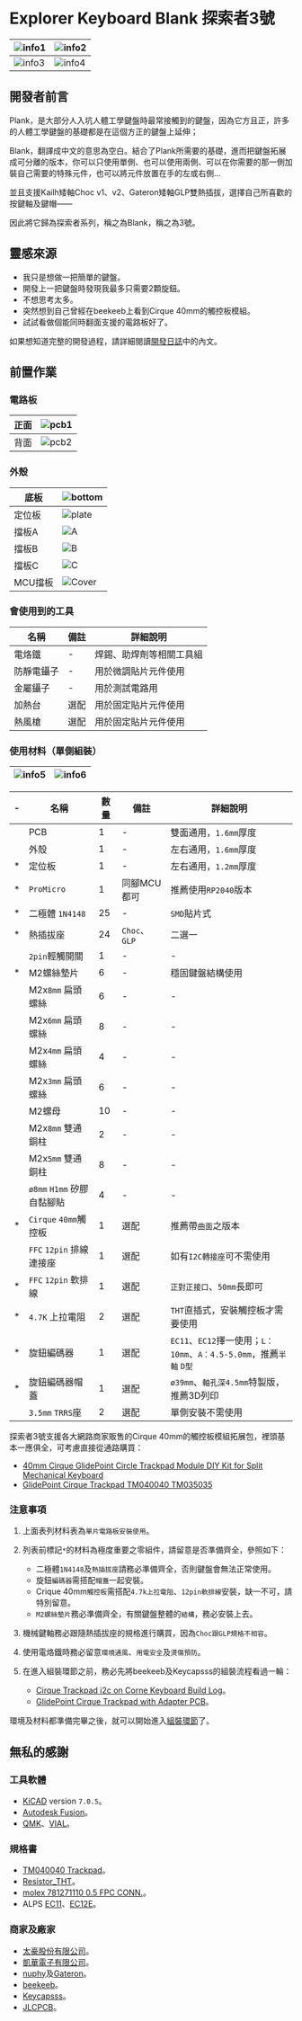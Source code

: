 # Explorer Keyboard Blank 探索者3號

|![info1](pic/info/info1.jpg)|![info2](pic/info/info2.jpg)|
|--|--|
|![info3](pic/info/info3.jpg)|![info4](pic/info/info4.jpg)|

## 開發者前言

Plank，是大部分人入坑人體工學鍵盤時最常接觸到的鍵盤，因為它方且正，許多的人體工學鍵盤的基礎都是在這個方正的鍵盤上延伸；

Blank，翻譯成中文的意思為空白。結合了Plank所需要的基礎，進而把鍵盤拓展成可分離的版本，你可以只使用單側、也可以使用兩側、可以在你需要的那一側加裝自己需要的特殊元件，也可以將元件放置在手的左或右側...

並且支援Kailh矮軸Choc v1、v2、Gateron矮軸GLP雙熱插拔，選擇自己所喜歡的按鍵軸及鍵帽——

因此將它歸為探索者系列，稱之為Blank，稱之為3號。

## 靈感來源

- 我只是想做一把簡單的鍵盤。
- 開發上一把鍵盤時發現我最多只需要2顆旋鈕。
- 不想思考太多。
- 突然想到自己曾經在beekeeb上看到Cirque 40mm的觸控板模組。
- 試試看做個能同時翻面支援的電路板好了。

如果想知道完整的開發過程，請詳細閱讀[開發日誌](log.md)中的內文。

## 前置作業

### 電路板

|正面|![pcb1](pic/info/pcb1.png)|
|--|--|
|背面|![pcb2](pic/info/pcb2.png)|

### 外殼

|底板|![bottom](pic/info/bottom.png)|
|--|--|
|定位板|![plate](pic/info/plate.png)|
|擋板A|![A](pic/info/A.png)|
|擋板B|![B](pic/info/B.png)|
|擋板C|![C](pic/info/C.png)|
|MCU擋板|![Cover](pic/info/cover.png)|

### 會使用到的工具

|名稱|備註|詳細說明|
|--|--|--|
|電烙鐵|-|焊錫、助焊劑等相關工具組|
|防靜電鑷子|-|用於微調貼片元件使用|
|金屬鑷子|-|用於測試電路用|
|加熱台|選配|用於固定貼片元件使用|
|熱風槍|選配|用於固定貼片元件使用|

### 使用材料（單側組裝）

|![info5](pic/info/info5.png)|![info6](pic/info/info6.png)|
|--|--|

|-|名稱|數量|備註|詳細說明|
|--|--|--|--|--|
||PCB|1|-|雙面通用，`1.6mm`厚度|
||外殼|1|-|左右通用，`1.6mm`厚度|
|*|定位板|1|-|左右通用，`1.2mm`厚度|
|*|`ProMicro`|1|同腳MCU都可|推薦使用`RP2040`版本|
|*|二極體 `1N4148`|25|-|`SMD`貼片式|
|*|熱插拔座|24|`Choc`、`GLP`|二選一|
||`2pin`輕觸開關|1|-|-|
|*|M2螺絲墊片|6|-|穩固鍵盤結構使用|
||M2x`8mm` 扁頭螺絲|6|-|-|
||M2x`6mm` 扁頭螺絲|8|-|-|
||M2x`4mm` 扁頭螺絲|4|-|-|
||M2x`3mm` 扁頭螺絲|6|-|-|
||M2螺母|10|-|-|
||M2x`8mm` 雙通銅柱|2|-|-|
||M2x`5mm` 雙通銅柱|8|-|-|
||`ø8mm` `H1mm` 矽膠自黏腳貼|4|-|-|
|*|`Cirque` `40mm`觸控板|1|選配|推薦帶`曲面`之版本|
||`FFC` `12pin` 排線連接座|1|選配|如有`I2C轉接座`可不需使用|
|*|`FFC` `12pin` 軟排線|1|選配|`正對正接口`、`50mm`長即可|
|*|`4.7K` 上拉電阻|2|選配|`THT`直插式，安裝觸控板才需要使用|
|*|旋鈕編碼器|1|選配|`EC11`、`EC12`擇一使用；`L：10mm`、`A：4.5-5.0mm`，推薦`半軸` `D型`|
|*|旋鈕編碼器帽蓋|1|選配|`ø39mm`、`軸孔深4.5mm`特製版，推薦3D列印|
||`3.5mm` `TRRS`座|2|選配|單側安裝不需使用|

探索者3號支援各大網路商家販售的Cirque 40mm的觸控板模組拓展包，裡頭基本一應俱全，可考慮直接從通路購買：

- [40mm Cirque GlidePoint Circle Trackpad Module DIY Kit for Split Mechanical Keyboard](https://shop.beekeeb.com/product/40mm-cirque-glidepoint-circle-trackpad-module-diy-kit-for-split-mechanical-keyboard/)
- [GlidePoint Cirque Trackpad TM040040 TM035035](https://keycapsss.com/keyboard-parts/parts/211/glidepoint-cirque-trackpad-tm040040-tm035035)

### 注意事項

1. 上面表列材料表為`單片電路板安裝使用`。
2. 列表前標記`*`的材料為極度重要之零組件，請留意是否準備齊全，參照如下：

    - 二極體`1N4148`及`熱插拔座`請務必準備齊全，否則鍵盤會無法正常使用。
    - 旋鈕`編碼器`需搭配`帽蓋`一起安裝。
    - Crique 40mm`觸控板`需搭配`4.7k上拉電阻`、`12pin軟排線`安裝，缺一不可，請特別留意。
    - `M2螺絲墊片`務必準備齊全，有關鍵盤整體的`結構`，務必安裝上去。
 
3. 機械鍵軸務必跟隨熱插拔座的規格進行購買，因為`Choc跟GLP規格不相容`。
4. 使用電烙鐵時務必留意`環境通風`、`用電安全`及`燙傷預防`。
5. 在進入組裝環節之前，務必先將beekeeb及Keycapsss的組裝流程看過一輪：

    - [Cirque Trackpad i2c on Corne Keyboard Build Log](https://beekeeb.com/cirque-trackpad-i2c-on-corne-keyboard/)。
    - [GlidePoint Cirque Trackpad with Adapter PCB](https://keycapsss.com/help/cirque-trackpad/#spi-or-i2c)。

環境及材料都準備完畢之後，就可以開始進入[組裝環節](guide.md)了。

## 無私的感謝

### 工具軟體
- [KiCAD](https://www.kicad.org/) version `7.0.5`。
- [Autodesk Fusion](https://www.autodesk.com/products/fusion-360/free-trial)。
- [QMK](https://qmk.fm/)、[VIAL](https://get.vial.today/)。

### 規格書
- [TM040040 Trackpad](spc/TM040040.pdf)。
- [Resistor_THT](spc/Resistor_THT.png)。
- [molex 781271110 0.5 FPC CONN.](spc/FPC-Conn-781271110.pdf)。
- ALPS [EC11](<spc/Rotray Encoder EC11.pdf>)、[EC12E](<spc/Rotray Encoder EC12E.PDF>)。

### 商家及廠家
- [太豪股份有限公司](https://www.tai-hao.com/tw/)。
- [凱華電子有限公司](http://www.kailh.com/index.html)。
- [nuphy](https://nuphy.com/)及[Gateron](https://www.gateron.co/)。
- [beekeeb](https://shop.beekeeb.com/)。
- [Keycapsss](https://keycapsss.com/)。
- [JLCPCB](https://jlcpcb.com/)。

